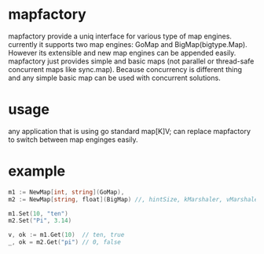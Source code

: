 # mapfactory
mapfactory provide a uniq interface for various type of map engines. currently it supports two map engines: GoMap and BigMap(bigtype.Map). However its extensible and new map engines can be appended easily. mapfactory just provides simple and basic maps (not parallel or thread-safe concurrent maps like sync.map). Because concurrency is different thing and any simple basic map can be used with concurrent solutions. 

# usage
  any application that is using go standard map[K]V; can replace mapfactory to switch between map enginges easily.

# example
```go
m1 := NewMap[int, string](GoMap),
m2 := NewMap[string, float](BigMap) //, hintSize, kMarshaler, vMarshaler, checkCollision),

m1.Set(10, "ten")
m2.Set("Pi", 3.14)

v, ok := m1.Get(10)  // ten, true
_, ok = m2.Get("pi") // 0, false 
```



